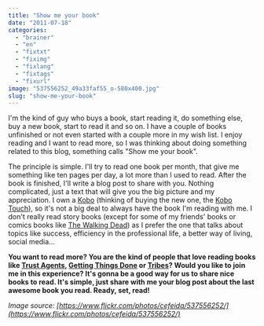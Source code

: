 ```yaml
---
title: "Show me your book"
date: "2011-07-18"
categories: 
  - "brainer"
  - "en"
  - "fixtxt"
  - "fiximg"
  - "fixlang"
  - "fixtags"
  - "fixurl"
image: "537556252_49a33faf55_o-580x400.jpg"
slug: "show-me-your-book"
---
```


I'm the kind of guy who buys a book, start reading it, do something else, buy a new book, start to read it and so on. I have a couple of books unfinished or not even started with a couple more in my wish list. I enjoy reading and I want to read more, so I was thinking about doing something related to this blog, something calls "Show me your book".

The principle is simple. I'll try to read one book per month, that give me something like ten pages per day, a lot more than I used to read. After the book is finished, I'll write a blog post to share with you. Nothing complicated, just a text that will give you the big picture and my appreciation. I own a [Kobo](https://www.kobobooks.com/wifi "Kobo eReader") (thinking of buying the new one, the [Kobo Touch](https://www.kobobooks.com/touch "Kobo Touch eReader")), so it's not a big deal to always have the book I'm reading with me. I don't really read story books (except for some of my friends' books or comics books like [The Walking Dead](https://www.walkingdead.com/ "The Walking Dead Website")) as I prefer the one that talks about topics like success, efficiency in the professional life, a better way of living, social media...

**You want to read more? You are the kind of people that love reading books like [Trust Agents](https://www.trustagent.com/ "Trust Agents Website"), [Getting Things Done](https://secure.davidco.com/store/catalog/GETTING-THINGS-DONE-PAPERBACK-p-16175.php "Getting Things Done Website") or [Tribes](https://sethgodin.com/sg/books.asp "Tribes Website")? Would you like to join me in this experience? It's gonna be a good way for us to share nice books to read. It's simple, just share with me your blog post about the last awesome book you read. Ready, set, read!**

_Image source: [https://www.flickr.com/photos/cefeida/537556252/](https://www.flickr.com/photos/cefeida/537556252/)_
